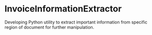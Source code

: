 # InvoiceInformationExtractor
Developing Python utility to extract important information from specific region of document for further manipulation.
